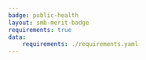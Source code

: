 ```yaml
---
badge: public-health
layout: smb-merit-badge
requirements: true
data:
    requirements: ./requirements.yaml
---
```

